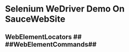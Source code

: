 # Selenium WeDriver Demo On SauceWebSite

## WebElementLocators ##                                              ##WebElementCommands##
